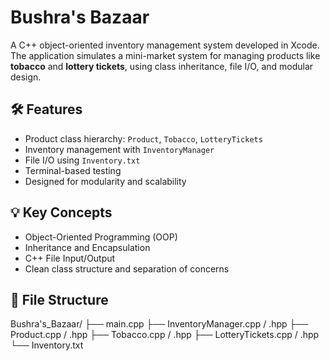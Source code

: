 # Bushra's Bazaar

A C++ object-oriented inventory management system developed in Xcode. The application simulates a mini-market system for managing products like **tobacco** and **lottery tickets**, using class inheritance, file I/O, and modular design.

## 🛠 Features
- Product class hierarchy: `Product`, `Tobacco`, `LotteryTickets`
- Inventory management with `InventoryManager`
- File I/O using `Inventory.txt`
- Terminal-based testing
- Designed for modularity and scalability

## 💡 Key Concepts
- Object-Oriented Programming (OOP)
- Inheritance and Encapsulation
- C++ File Input/Output
- Clean class structure and separation of concerns

## 📁 File Structure
Bushra's_Bazaar/
├── main.cpp
├── InventoryManager.cpp / .hpp
├── Product.cpp / .hpp
├── Tobacco.cpp / .hpp
├── LotteryTickets.cpp / .hpp
└── Inventory.txt
